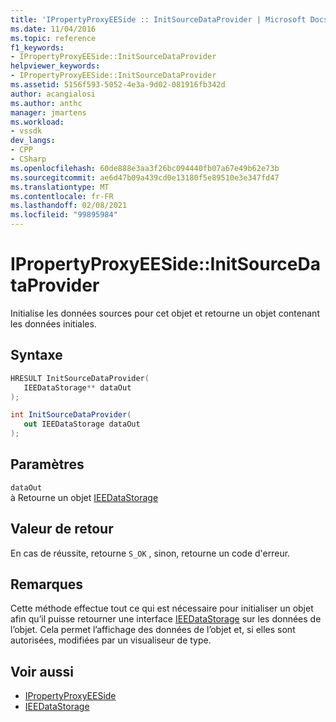 ```yaml
---
title: 'IPropertyProxyEESide :: InitSourceDataProvider | Microsoft Docs'
ms.date: 11/04/2016
ms.topic: reference
f1_keywords:
- IPropertyProxyEESide::InitSourceDataProvider
helpviewer_keywords:
- IPropertyProxyEESide::InitSourceDataProvider
ms.assetid: 5156f593-5052-4e3a-9d02-081916fb342d
author: acangialosi
ms.author: anthc
manager: jmartens
ms.workload:
- vssdk
dev_langs:
- CPP
- CSharp
ms.openlocfilehash: 60de888e3aa3f26bc094440fb07a67e49b62e73b
ms.sourcegitcommit: ae6d47b09a439cd0e13180f5e89510e3e347fd47
ms.translationtype: MT
ms.contentlocale: fr-FR
ms.lasthandoff: 02/08/2021
ms.locfileid: "99895984"
---
```

# <a name="ipropertyproxyeesideinitsourcedataprovider"></a>IPropertyProxyEESide::InitSourceDataProvider
Initialise les données sources pour cet objet et retourne un objet contenant les données initiales.

## <a name="syntax"></a>Syntaxe

```cpp
HRESULT InitSourceDataProvider(
   IEEDataStorage** dataOut
);
```

```csharp
int InitSourceDataProvider(
   out IEEDataStorage dataOut
);
```

## <a name="parameters"></a>Paramètres
`dataOut`\
à Retourne un objet [IEEDataStorage](../../../extensibility/debugger/reference/ieedatastorage.md)

## <a name="return-value"></a>Valeur de retour
 En cas de réussite, retourne `S_OK` , sinon, retourne un code d'erreur.

## <a name="remarks"></a>Remarques
 Cette méthode effectue tout ce qui est nécessaire pour initialiser un objet afin qu’il puisse retourner une interface [IEEDataStorage](../../../extensibility/debugger/reference/ieedatastorage.md) sur les données de l’objet. Cela permet l’affichage des données de l’objet et, si elles sont autorisées, modifiées par un visualiseur de type.

## <a name="see-also"></a>Voir aussi
- [IPropertyProxyEESide](../../../extensibility/debugger/reference/ipropertyproxyeeside.md)
- [IEEDataStorage](../../../extensibility/debugger/reference/ieedatastorage.md)
